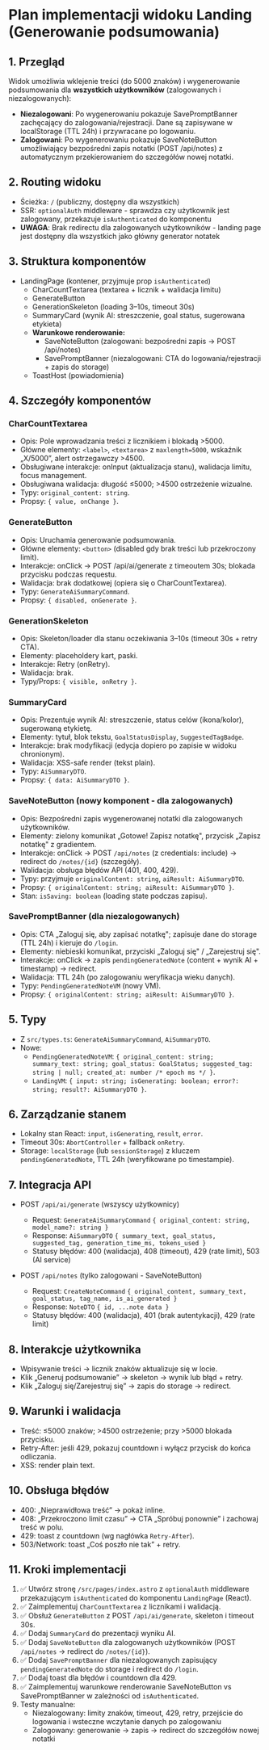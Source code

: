 # Plan implementacji widoku Landing (Generowanie podsumowania)

## 1. Przegląd

Widok umożliwia wklejenie treści (do 5000 znaków) i wygenerowanie podsumowania dla **wszystkich użytkowników** (zalogowanych i niezalogowanych):

- **Niezalogowani**: Po wygenerowaniu pokazuje SavePromptBanner zachęcający do zalogowania/rejestracji. Dane są zapisywane w localStorage (TTL 24h) i przywracane po logowaniu.
- **Zalogowani**: Po wygenerowaniu pokazuje SaveNoteButton umożliwiający bezpośredni zapis notatki (POST /api/notes) z automatycznym przekierowaniem do szczegółów nowej notatki.

## 2. Routing widoku

- Ścieżka: `/` (publiczny, dostępny dla wszystkich)
- SSR: `optionalAuth` middleware - sprawdza czy użytkownik jest zalogowany, przekazuje `isAuthenticated` do komponentu
- **UWAGA**: Brak redirectu dla zalogowanych użytkowników - landing page jest dostępny dla wszystkich jako główny generator notatek

## 3. Struktura komponentów

- LandingPage (kontener, przyjmuje prop `isAuthenticated`)
  - CharCountTextarea (textarea + licznik + walidacja limitu)
  - GenerateButton
  - GenerationSkeleton (loading 3–10s, timeout 30s)
  - SummaryCard (wynik AI: streszczenie, goal status, sugerowana etykieta)
  - **Warunkowe renderowanie:**
    - SaveNoteButton (zalogowani: bezpośredni zapis → POST /api/notes)
    - SavePromptBanner (niezalogowani: CTA do logowania/rejestracji + zapis do storage)
  - ToastHost (powiadomienia)

## 4. Szczegóły komponentów

### CharCountTextarea

- Opis: Pole wprowadzania treści z licznikiem i blokadą >5000.
- Główne elementy: `<label>`, `<textarea>` z `maxlength=5000`, wskaźnik „X/5000”, alert ostrzegawczy >4500.
- Obsługiwane interakcje: onInput (aktualizacja stanu), walidacja limitu, focus management.
- Obsługiwana walidacja: długość ≤5000; >4500 ostrzeżenie wizualne.
- Typy: `original_content: string`.
- Propsy: `{ value, onChange }`.

### GenerateButton

- Opis: Uruchamia generowanie podsumowania.
- Główne elementy: `<button>` (disabled gdy brak treści lub przekroczony limit).
- Interakcje: onClick → POST /api/ai/generate z timeoutem 30s; blokada przycisku podczas requestu.
- Walidacja: brak dodatkowej (opiera się o CharCountTextarea).
- Typy: `GenerateAiSummaryCommand`.
- Propsy: `{ disabled, onGenerate }`.

### GenerationSkeleton

- Opis: Skeleton/loader dla stanu oczekiwania 3–10s (timeout 30s + retry CTA).
- Elementy: placeholdery kart, paski.
- Interakcje: Retry (onRetry).
- Walidacja: brak.
- Typy/Props: `{ visible, onRetry }`.

### SummaryCard

- Opis: Prezentuje wynik AI: streszczenie, status celów (ikona/kolor), sugerowaną etykietę.
- Elementy: tytuł, blok tekstu, `GoalStatusDisplay`, `SuggestedTagBadge`.
- Interakcje: brak modyfikacji (edycja dopiero po zapisie w widoku chronionym).
- Walidacja: XSS-safe render (tekst plain).
- Typy: `AiSummaryDTO`.
- Propsy: `{ data: AiSummaryDTO }`.

### SaveNoteButton (nowy komponent - dla zalogowanych)

- Opis: Bezpośredni zapis wygenerowanej notatki dla zalogowanych użytkowników.
- Elementy: zielony komunikat „Gotowe! Zapisz notatkę", przycisk „Zapisz notatkę" z gradientem.
- Interakcje: onClick → POST `/api/notes` (z credentials: include) → redirect do `/notes/{id}` (szczegóły).
- Walidacja: obsługa błędów API (401, 400, 429).
- Typy: przyjmuje `originalContent: string`, `aiResult: AiSummaryDTO`.
- Propsy: `{ originalContent: string; aiResult: AiSummaryDTO }`.
- Stan: `isSaving: boolean` (loading state podczas zapisu).

### SavePromptBanner (dla niezalogowanych)

- Opis: CTA „Zaloguj się, aby zapisać notatkę"; zapisuje dane do storage (TTL 24h) i kieruje do `/login`.
- Elementy: niebieski komunikat, przyciski „Zaloguj się" / „Zarejestruj się".
- Interakcje: onClick → zapis `pendingGeneratedNote` (content + wynik AI + timestamp) → redirect.
- Walidacja: TTL 24h (po zalogowaniu weryfikacja wieku danych).
- Typy: `PendingGeneratedNoteVM` (nowy VM).
- Propsy: `{ originalContent: string; aiResult: AiSummaryDTO }`.

## 5. Typy

- Z `src/types.ts`: `GenerateAiSummaryCommand`, `AiSummaryDTO`.
- Nowe:
  - `PendingGeneratedNoteVM`: `{ original_content: string; summary_text: string; goal_status: GoalStatus; suggested_tag: string | null; created_at: number /* epoch ms */ }`.
  - `LandingVM`: `{ input: string; isGenerating: boolean; error?: string; result?: AiSummaryDTO }`.

## 6. Zarządzanie stanem

- Lokalny stan React: `input`, `isGenerating`, `result`, `error`.
- Timeout 30s: `AbortController` + fallback `onRetry`.
- Storage: `localStorage` (lub `sessionStorage`) z kluczem `pendingGeneratedNote`, TTL 24h (weryfikowane po timestampie).

## 7. Integracja API

- POST `/api/ai/generate` (wszyscy użytkownicy)
  - Request: `GenerateAiSummaryCommand` `{ original_content: string, model_name?: string }`
  - Response: `AiSummaryDTO` `{ summary_text, goal_status, suggested_tag, generation_time_ms, tokens_used }`
  - Statusy błędów: 400 (walidacja), 408 (timeout), 429 (rate limit), 503 (AI service)

- POST `/api/notes` (tylko zalogowani - SaveNoteButton)
  - Request: `CreateNoteCommand` `{ original_content, summary_text, goal_status, tag_name, is_ai_generated }`
  - Response: `NoteDTO` `{ id, ...note data }`
  - Statusy błędów: 400 (walidacja), 401 (brak autentykacji), 429 (rate limit)

## 8. Interakcje użytkownika

- Wpisywanie treści → licznik znaków aktualizuje się w locie.
- Klik „Generuj podsumowanie” → skeleton → wynik lub błąd + retry.
- Klik „Zaloguj się/Zarejestruj się” → zapis do storage → redirect.

## 9. Warunki i walidacja

- Treść: ≤5000 znaków; >4500 ostrzeżenie; przy >5000 blokada przycisku.
- Retry-After: jeśli 429, pokazuj countdown i wyłącz przycisk do końca odliczania.
- XSS: render plain text.

## 10. Obsługa błędów

- 400: „Nieprawidłowa treść” → pokaż inline.
- 408: „Przekroczono limit czasu” → CTA „Spróbuj ponownie” i zachowaj treść w polu.
- 429: toast z countdown (wg nagłówka `Retry-After`).
- 503/Network: toast „Coś poszło nie tak” + retry.

## 11. Kroki implementacji

1. ✅ Utwórz stronę `/src/pages/index.astro` z `optionalAuth` middleware przekazującym `isAuthenticated` do komponentu `LandingPage` (React).
2. ✅ Zaimplementuj `CharCountTextarea` z licznikami i walidacją.
3. ✅ Obsłuż `GenerateButton` z POST `/api/ai/generate`, skeleton i timeout 30s.
4. ✅ Dodaj `SummaryCard` do prezentacji wyniku AI.
5. ✅ Dodaj `SaveNoteButton` dla zalogowanych użytkowników (POST `/api/notes` → redirect do `/notes/{id}`).
6. ✅ Dodaj `SavePromptBanner` dla niezalogowanych zapisujący `pendingGeneratedNote` do storage i redirect do `/login`.
7. ✅ Dodaj toast dla błędów i countdown dla 429.
8. ✅ Zaimplementuj warunkowe renderowanie SaveNoteButton vs SavePromptBanner w zależności od `isAuthenticated`.
9. Testy manualne:
   - Niezalogowany: limity znaków, timeout, 429, retry, przejście do logowania i wsteczne wczytanie danych po zalogowaniu
   - Zalogowany: generowanie → zapis → redirect do szczegółów nowej notatki
